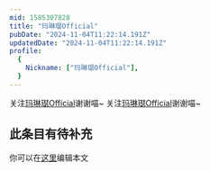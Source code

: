 ```yaml
---
mid: 1585307828
title: "玛琳璱Official"
pubDate: "2024-11-04T11:22:14.191Z"
updatedDate: "2024-11-04T11:22:14.191Z"
profile:
  {
    Nickname: ["玛琳璱Official"],
  }
---
```


关注[玛琳璱Official](https://space.bilibili.com/1585307828)谢谢喵~ 关注[玛琳璱Official](https://space.bilibili.com/1585307828)谢谢喵~

## 此条目有待补充
你可以在[这里](https://github.com/Yuhanawa/VTuber.ICU-Content/edit/master/v/玛琳璱Official/index.md)编辑本文
